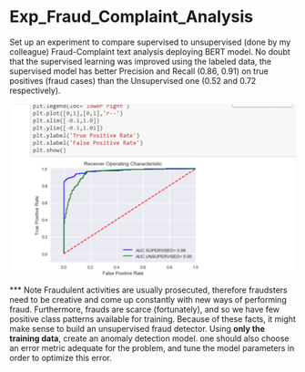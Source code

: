 # Exp_Fraud_Complaint_Analysis
Set up an experiment to compare supervised to unsupervised (done by my colleague) Fraud-Complaint text analysis deploying BERT model. No doubt that the supervised learning was improved using the labeled data, the supervised model has better Precision and Recall (0.86, 0.91) on true positives (fraud cases) than the Unsupervised one (0.52 and 0.72 respectively).

![Image](https://github.com/Shahabks/Exp_Fraud_Complaint_Analysis/blob/master/wqawsqw.png)

*** Note
Fraudulent activities are usually prosecuted, therefore fraudsters need to be creative and come up constantly with new ways of performing fraud. Furthermore, frauds are scarce (fortunately), and so we have few positive class patterns available for training. Because of these facts, it might make sense to build an unsupervised fraud detector. Using **only the training data**, create an anomaly detection model. one should also choose an error metric adequate for the problem, and tune the model parameters in order to optimize this error.
